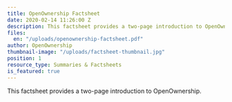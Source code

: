 ```yaml
---
title: OpenOwnership Factsheet
date: 2020-02-14 11:26:00 Z
description: This factsheet provides a two-page introduction to OpenOwnership.
files:
  en: "/uploads/openownership-factsheet.pdf"
author: OpenOwnership
thumbnail-image: "/uploads/factsheet-thumbnail.jpg"
position: 1
resource_type: Summaries & Factsheets
is_featured: true
---
```


This factsheet provides a two-page introduction to OpenOwnership.
